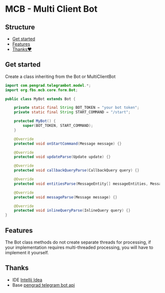 # MCB - Multi Client Bot

## Structure
<!-- TOC -->
* [Get started](#get-started)
* [Features](#features)
* [Thanks❤️](#thanks)
<!-- TOC -->

## Get started

Create a class inheriting from the Bot or MultiClientBot

```java
import com.pengrad.telegrambot.model.*;
import org.fbs.mcb.core.form.Bot;

public class MyBot extends Bot {

    private static final String BOT_TOKEN = "your bot token";
    private static final String START_COMMAND = "/start";

    protected MyBot() {
        super(BOT_TOKEN, START_COMMAND);
    }

    @Override
    protected void onStartCommand(Message message) {}

    @Override
    protected void updateParse(Update update) {}

    @Override
    protected void callbackQueryParse(CallbackQuery query) {}

    @Override
    protected void entitiesParse(MessageEntity[] messageEntities, Message message) {}

    @Override
    protected void messageParse(Message message) {}

    @Override
    protected void inlineQueryParse(InlineQuery query) {}
}
```

## Features

The Bot class methods do not create separate threads for processing, if your implementation requires multi-threaded processing, you will have to implement it yourself.

## Thanks
- IDE [Intellij Idea](https://www.jetbrains.com/idea/)
- Base [pengrad telegram bot api](https://github.com/pengrad/java-telegram-bot-api)
